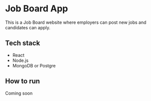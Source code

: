 # Job Board App

This is a Job Board website where employers can post new jobs and candidates can apply.

## Tech stack
- React
- Node.js
- MongoDB or Postgre

## How to run
Coming soon
